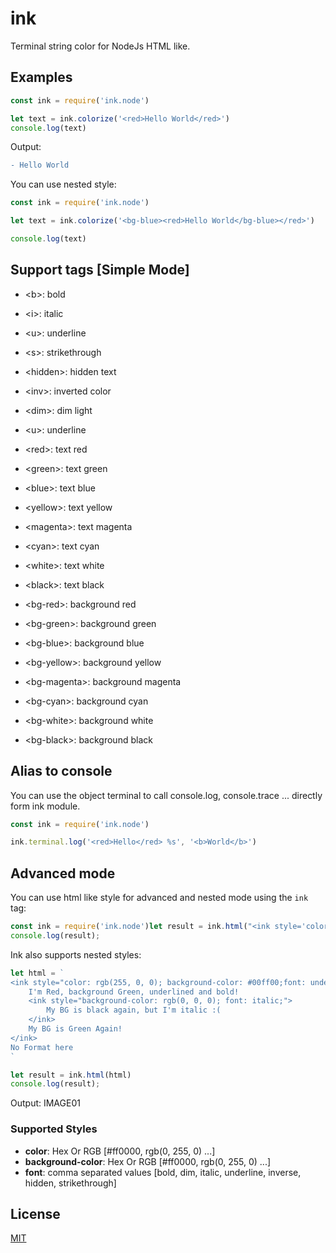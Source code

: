 # ink

Terminal string color for NodeJs HTML like.

## Examples

```js
const ink = require('ink.node')

let text = ink.colorize('<red>Hello World</red>')
console.log(text)
```

Output:

```diff
- Hello World
```

You can use nested style:

```js
const ink = require('ink.node')

let text = ink.colorize('<bg-blue><red>Hello World</bg-blue></red>')

console.log(text)
```

## Support tags [Simple Mode]

- &lt;b>: bold
- &lt;i>: italic
- &lt;u>: underline
- &lt;s>: strikethrough
- &lt;hidden>: hidden text
- &lt;inv>: inverted color
- &lt;dim>: dim light
- &lt;u>: underline

- &lt;red>: text red
- &lt;green>: text green
- &lt;blue>: text blue
- &lt;yellow>: text yellow
- &lt;magenta>: text magenta
- &lt;cyan>: text cyan
- &lt;white>: text white
- &lt;black>: text black

- &lt;bg-red>: background red
- &lt;bg-green>: background green
- &lt;bg-blue>: background blue
- &lt;bg-yellow>: background yellow
- &lt;bg-magenta>: background magenta
- &lt;bg-cyan>: background cyan
- &lt;bg-white>: background white
- &lt;bg-black>: background black

## Alias to console

You can use the object terminal to call console.log, console.trace ... directly form ink module.

```js
const ink = require('ink.node')

ink.terminal.log('<red>Hello</red> %s', '<b>World</b>')
```

## Advanced mode

You can use html like style for advanced and nested mode using the `ink` tag:

```js
const ink = require('ink.node')let result = ink.html("<ink style='color: #ff0000;font:bold;'>Hello World</ink>")
console.log(result);
```

Ink also supports nested styles:

```js
let html = `
<ink style="color: rgb(255, 0, 0); background-color: #00ff00;font: underline, bold">
    I'm Red, background Green, underlined and bold! 
    <ink style="background-color: rgb(0, 0, 0); font: italic;">
        My BG is black again, but I'm italic :(
    </ink>
    My BG is Green Again!
</ink>
No Format here
`

let result = ink.html(html)
console.log(result);
```

Output:
IMAGE01

### Supported Styles

- **color**: Hex Or RGB [#ff0000, rgb(0, 255, 0) ...]
- **background-color**: Hex Or RGB [#ff0000, rgb(0, 255, 0) ...]
- **font**: comma separated values [bold, dim, italic, underline, inverse, hidden, strikethrough]

## License

[MIT](LICENSE)
